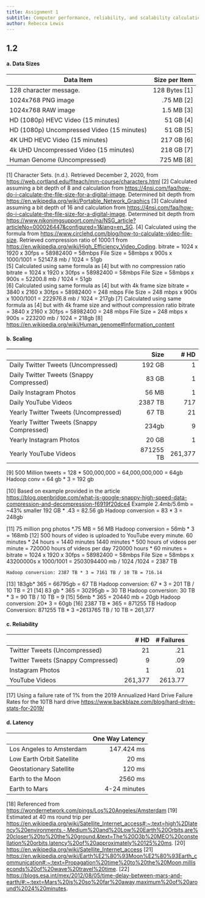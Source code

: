 ```yaml
---
title: Assignment 1
subtitle: Computer performance, reliability, and scalability calculation
author: Rebecca Lewis
---
```


## 1.2 

#### a. Data Sizes

| Data Item                                  | Size per Item | 
|--------------------------------------------|--------------:|
| 128 character message.                     | 128 Bytes [1] |
| 1024x768 PNG image                         | .75 MB [2]    |
| 1024x768 RAW image                         | 1.5 MB [3]    | 
| HD (1080p) HEVC Video (15 minutes)         | 51 GB [4]     |
| HD (1080p) Uncompressed Video (15 minutes) | 51 GB [5]     |
| 4K UHD HEVC Video (15 minutes)             | 217 GB [6]    |
| 4k UHD Uncompressed Video (15 minutes)     | 218 GB [7]    |
| Human Genome (Uncompressed)                | 725 MB [8]    |

[1] Character Sets. (n.d.). Retrieved December 2, 2020, from https://web.cortland.edu/flteach/mm-course/characters.html
[2] Calculated assuming a bit depth of 8 and calculation from https://4nsi.com/faq/how-do-i-calculate-the-file-size-for-a-digital-image. Determined bit depth from https://en.wikipedia.org/wiki/Portable_Network_Graphics
[3] Calculated assuming a bit depth of 16 and calculation from https://4nsi.com/faq/how-do-i-calculate-the-file-size-for-a-digital-image.  Determined  bit depth from https://www.nikonimgsupport.com/na/NSG_article?articleNo=000026447&configured=1&lang=en_SG.
[4] Calculated using the formula from https://www.circlehd.com/blog/how-to-calculate-video-file-size.  Retrieved compression ratio of 1000:1 from https://en.wikipedia.org/wiki/High_Efficiency_Video_Coding.
	bitrate = 1024 x 1920 x 30fps = 58982400 = 58mbps
	File Size = 58mbps x 900s x 1000/1001 = 52147.8 mb / 1024 = 51gb			
[5] Calculated using same formula as [4] but with no compression ratio
	bitrate = 1024 x 1920 x 30fps = 58982400 = 58mbps
	File Size = 58mbps x 900s  = 52200.8 mb / 1024 = 51gb			
[6] Calculated using same formula as [4] but with 4k frame size
	bitrate = 3840	x 2160 x 30fps = 58982400 = 248 mbps
	File Size = 248 mbps x 900s x 1000/1001 = 222976.8 mb / 1024 = 217gb
[7] Calculated using same formula as [4] but with 4k frame size and without compression ratio
	bitrate = 3840	x 2160 x 30fps = 58982400 = 248 mbps
	File Size = 248 mbps x 900s  = 223200 mb / 1024 = 218gb
[8] https://en.wikipedia.org/wiki/Human_genome#Information_content
	

#### b. Scaling

|                                           | Size     | # HD | 
|-------------------------------------------|---------:|-----:|
| Daily Twitter Tweets (Uncompressed)       | 192 GB   |  1   | [9]
| Daily Twitter Tweets (Snappy Compressed)  | 83 GB    |  1   | [10]
| Daily Instagram Photos                    | 56 MB    |  1   | [11]
| Daily YouTube Videos                      | 2387 TB  |  717 | [12]
| Yearly Twitter Tweets (Uncompressed)      | 67 TB    |  21  | [13]
| Yearly Twitter Tweets (Snappy Compressed) | 234gb    |  9   | [14]
| Yearly Instagram Photos                   | 20 GB    |  1   | [15]
| Yearly YouTube Videos                     | 871255 TB|261,377| [16]

[9] 500 Million tweets = 128 * 500,000,000 = 64,000,000,000 = 64gb
	Hadoop conv = 64 gb * 3 = 192 gb

[10] Based on example provided in the article https://blog.openbridge.com/what-is-google-snappy-high-speed-data-compression-and-decompression-f6919f20dce4
	Example 2.4mb/5.6mb = ~43% smaller
	192 GB * .43 = 82.56 gb
	Hadoop conversion = 83 * 3 = 248gb

[11] 75 million png photos *.75 MB = 56 MB
	Hadoop conversion = 56mb * 3 = 168mb
[12] 500 hours of video is uploaded to YouTube every minute.
	60 minutes * 24 hours = 1440 minutes
	1440 minutes * 500 hours of videos per minute = 720000 hours of videos per day
     	720000 hours * 60 minutes = 
	bitrate = 1024 x 1920 x 30fps = 58982400 = 58mbps
	File Size = 58mbps x 43200000s x 1000/1001 = 2503094400 mb / 1024 /1024 = 2387 TB

	Hadoop conversion: 2387 TB * 3 = 7161 TB / 10 TB = 716.14
[13] 183gb* 365 = 66795gb = 67 TB
	Hadoop conversion: 67 * 3 = 201 TB / 10 TB = 21
[14] 83 gb * 365 = 30295gb = 30 TB
	Hadoop conversion: 30 TB * 3 = 90 TB / 10 TB = 9
[15] 56mb * 365 = 20440 mb = 20gb
	Hadoop conversion: 20* 3 = 60gb
[16] 2387 TB * 365 = 871255 TB
	Hadoop Conversion: 871255 TB * 3 =2613765 TB / 10 TB = 261,377


#### c. Reliability
|                                    | # HD 	| # Failures |
|------------------------------------|-----:	|-----------:|
| Twitter Tweets (Uncompressed)      | 21    	|      .21   | [17]
| Twitter Tweets (Snappy Compressed) | 9    	|      .09   | [17]
| Instagram Photos                   | 1    	|      .01   | [17]
| YouTube Videos                     | 261,377  |  2613.77   | [17]

[17] Using a failure rate of 1% from the 2019 Annualized Hard Drive Failure Rates for the 10TB hard drive
https://www.backblaze.com/blog/hard-drive-stats-for-2019/

#### d. Latency

|                           | One Way Latency      |
|---------------------------|---------------------:|
| Los Angeles to Amsterdam  | 147.424 ms           | [18]
| Low Earth Orbit Satellite | 20 ms                | [19]
| Geostationary Satellite   | 120 ms               | [20]
| Earth to the Moon         | 2560 ms              | [21]
| Earth to Mars             | 4-24 minutes         | [22]

[18] Referenced from https://wondernetwork.com/pings/Los%20Angeles/Amsterdam
[19] Estimated at 40 ms round trip per https://en.wikipedia.org/wiki/Satellite_Internet_access#:~:text=high%2Dlatency%20environments.-,Medium%20and%20Low%20Earth%20Orbits,are%20closer%20to%20the%20ground.&text=The%20O3b%20MEO%20constellation%20orbits,latency%20of%20approximately%20125%20ms.
[20] https://en.wikipedia.org/wiki/Satellite_Internet_access
[21] https://en.wikipedia.org/wiki/Earth%E2%80%93Moon%E2%80%93Earth_communication#:~:text=Propagation%20time%20to%20the%20Moon,milliseconds%20of%20wave%20travel%20time.
[22] https://blogs.esa.int/mex/2012/08/05/time-delay-between-mars-and-earth/#:~:text=Mars%20is%20so%20far%20away,maximum%20of%20around%2024%20minutes.